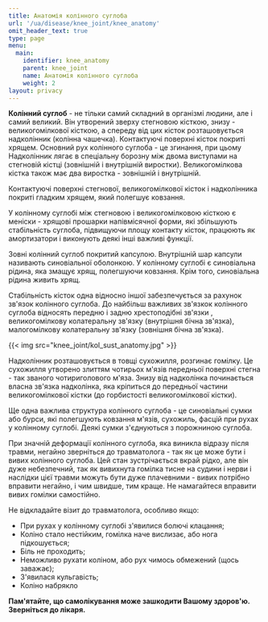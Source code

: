 ```yaml
---
title: Анатомія колінного суглоба
url: '/ua/disease/knee_joint/knee_anatomy'
omit_header_text: true
type: page
menu:
  main:
    identifier: knee_anatomy
    parent: knee_joint
    name: Анатомія колінного суглоба
    weight: 2
layout: privacy
---
```


**Колінний суглоб** - не тільки самий складний в організмі людини, але і самий великий. Він утворений зверху стегновою
кісткою, знизу - великогомілкової кісткою, а спереду від цих кісток розташовується надколінник (колінна чашечка).
Контактуючі поверхні кісток покриті хрящем. Основний рух колінного суглоба - це згинання, при цьому Надколінник лягає в
спеціальну борозну між двома виступами на стегновій кістці (зовнішній і внутрішній виростки). Великогомілкова кістка
також має два виростка - зовнішній і внутрішній.

Контактуючі поверхні стегнової, великогомілкової кісток і надколінника покриті гладким хрящем, який полегшує ковзання.

У колінному суглобі між стегновою і великогомілковою кісткою є меніски - хрящові прошарки напівмісячної форми, які
збільшують стабільність суглоба, підвищуючи площу контакту кісток, працюють як амортизатори і виконують деякі інші
важливі функції.

Зовні колінний суглоб покритий капсулою. Внутрішній шар капсули називають синовіальної оболонкою. У колінному суглобі є
синовіальна рідина, яка змащує хрящ, полегшуючи ковзання. Крім того, синовіальна рідина живить хрящ.

Стабільність кісток одна відносно іншої забезпечується за рахунок зв'язок колінного суглоба. До найбільш важливих
зв'язкок колінного суглоба відносять передню і задню хрестоподібні зв'язки , великогомілкову колатеральну зв'язку
(внутрішня бічна зв'язка), малогомілкову колатеральну зв'язку (зовнішня бічна зв'язка).

{{< img src="knee_joint/kol_sust_anatomy.jpg" >}}

Надколінник розташовується в товщі сухожилля, розгинає гомілку. Це сухожилля утворено злиттям чотирьох м'язів передньої
поверхні стегна - так званого чотириголового м'яза. Знизу від надколінка починається власна зв'язка надколінка, яка
кріпиться до передньої частини великогомілкової кістки (до горбистості великогомілкової кістки).

Ще одна важлива структура колінного суглоба - це синовіальні сумки або бурси, які полегшують ковзання м'язів, сухожиль,
фасцій при рухах у колінному суглобі. Деякі сумки з'єднуються з порожниною суглоба.

При значній деформації колінного суглоба, яка виникла відразу після травми, негайно зверніться до травматолога - так як
це може бути і вивих колінного суглоба. Цей стан зустрічається вкрай рідко, але він дуже небезпечний, так як вивихнута
гомілка тисне на судини і нерви і наслідки цієї травми можуть бути дуже плачевними - вивих потрібно вправити негайно, і
чим швидше, тим краще. Не намагайтеся вправити вивих гомілки самостійно.

Не відкладайте візит до травматолога, особливо якщо:

- При рухах у колінному суглобі з'явилися болючі клацання; 
- Коліно стало нестійким, гомілка наче вислизає, або нога підкошується; 
- Біль не проходить; 
- Неможливо рухати коліном, або рух чимось обмежений (щось заважає); 
- З'явилася кульгавість; 
- Коліно набрякло

**Пам'ятайте, що самолікування може зашкодити Вашому здоров'ю. Зверніться до лікаря.**
